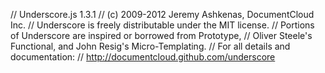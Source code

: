 

<!-- Start /Users/leeolayvar/projects/kdf/src/core/utils.coffee -->

//     Underscore.js 1.3.1
    //     (c) 2009-2012 Jeremy Ashkenas, DocumentCloud Inc.
    //     Underscore is freely distributable under the MIT license.
    //     Portions of Underscore are inspired or borrowed from Prototype,
    //     Oliver Steele's Functional, and John Resig's Micro-Templating.
    //     For all details and documentation:
    //     http://documentcloud.github.com/underscore

<!-- End /Users/leeolayvar/projects/kdf/src/core/utils.coffee -->

